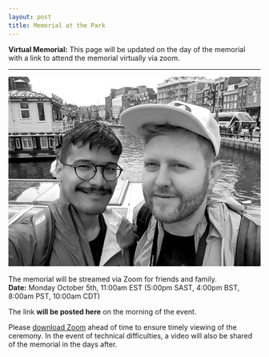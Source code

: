 ```yaml
---
layout: post
title: Memorial at the Park
---
```


<p class="message">
  <strong>Virtual Memorial:</strong> This page will be updated on the day of the memorial with a link to attend the memorial virtually via zoom.
</p>

-----

![In loving memory of Inus](assets/inus.png) 


The memorial will be streamed via Zoom for friends and family. <br/>
**Date:** Monday October 5th, 11:00am EST (5:00pm SAST, 4:00pm BST,  8:00am PST, 10:00am CDT) 

The link **will be posted here** on the morning of the event. 

Please [download Zoom](https://zoom.us/support/download) ahead of time to ensure timely viewing of the ceremony. In the event of technical difficulties, a video will also be shared of the memorial in the days after. 
